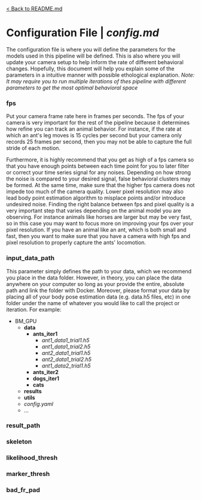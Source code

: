 [< Back to README.md](../README.md)

# Configuration File | *config.md*

The configuration file is where you will define the parameters for the models used in this pipeline will be defined. This is also where you will update your camera setup to help inform the rate of different behavioral changes. Hopefully, this document will help you explain some of the parameters in a intuitive manner with possible ethological explanation. 
*Note: It may require you to run multiple iterations of thes pipeline with different parameters to get the most optimal behavioral space*

### fps
Put your camera frame rate here in frames per seconds. The fps of your camera is very important for the rest of the pipeline because it determines how refine you can track an animal behavior. For instance, if the rate at which an ant's leg moves is 15 cycles per second but your camera only records 25 frames per second, then you may not be able to capture the full stride of each motion.

Furthermore, it is highly recommend that you get as high of a fps camera so that you have enough points between each time point for you to later filter or correct your time series signal for any noises. Depending on how strong the noise is compared to your desired signal, false behavioral clusters may be formed. At the same time, make sure that the higher fps camera does not impede too much of the camera quality. Lower pixel resolution may also lead body point estimation algorithm to misplace points and/or introduce undesired noise. Finding the right balance between fps and pixel quality is a very important step that varies depending on the animal model you are observing. For instance animals like horses are larger but may be very fast, so in this case you may want to focus more on improving your fps over your pixel resolution. If you have an animal like an ant, which is both small and fast, then you want to make sure that you have a camera with high fps and pixel resolution to properly capture the ants' locomotion.

### input_data_path
This parameter simply defines the path to your data, which we recommend you place in the data folder. However, in theory, you can place the data anywhere on your computer so long as your provide the entire, absolute path and link the folder with Docker. Moreover, please format your data by placing all of your body pose estimation data (e.g. data.h5 files, etc) in one folder under the name of whatever you would like to call the project or iteration. For example:
* BM_GPU
	* **data**
		* **ants_iter1**
			* *ant1_data1_trial1.h5*
			* *ant1_data1_trial2.h5*
			* *ant2_data1_trial1.h5*
			* *ant2_data1_trial2.h5*
			* *ant1_data2_trial1.h5*
		* **ants_iter2**
		* **dogs_iter1**
		* **cats**
	* **results**
	* **utils**
	* *config.yaml*
	* ...

### result_path

### skeleton

### likelihood_thresh

### marker_thresh

### bad_fr_pad
